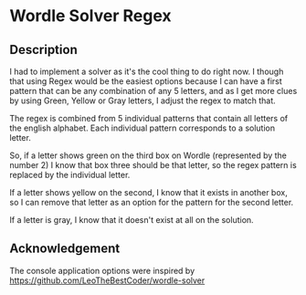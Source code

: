 # Wordle Solver Regex

## Description

I had to implement a solver as it's the cool thing to do right now. I though that using Regex would be the easiest options because I can have a first pattern that can be any combination of any 5 letters, and as I get more clues by using Green, Yellow or Gray letters, I adjust the regex to match that.

The regex is combined from 5 individual patterns that contain all letters of the english alphabet. Each individual pattern corresponds to a solution letter.

So, if a letter shows green on the third box on Wordle (represented by the number 2) I know that box three should be that letter, so the regex pattern is replaced by the individual letter.

If a letter shows yellow on the second, I know that it exists in another box, so I can remove that letter as an option for the pattern for the second letter.

If a letter is gray, I know that it doesn't exist at all on the solution.

## Acknowledgement

The console application options were inspired by https://github.com/LeoTheBestCoder/wordle-solver
